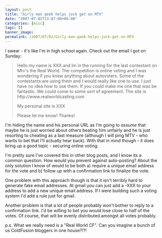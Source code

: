 ```yaml
---
layout: post
title: "Girly man geek helps jock get on MTV"
date: "2007-07-02T13:07:00+06:00"
categories: [misc]
tags: []
banner_image: 
permalink: /2007/07/02/Girly-man-geek-helps-jock-get-on-MTV
---
```


I swear - it's like I'm in high school again. Check out the email I got on Sunday:

<blockquote>
Hello my name is XXX and Im in the running for the last contestant on Mtv's the Real World.  The competition is online voting and I was wondering if you knew anything about autovoters.  Some of the contestants are using them and I would really like one to use.  I just have no idea how to use them.  If you could make me one that was be fantastic.  We could come to some sort of agreement.  The site is http://www.realworldcasting.com

My personal site is XXX

Please let me know! Thanks!
</blockquote>

I'm hiding the name and his personal URL as I'm going to <i>assume</i> that maybe he is just worried about others beating him unfairly and he is just resorting to cheating as a last measure (although I will ping MTV - who wants to bet that I'll actually hear back). With that in mind though - it does bring up a good topic - securing online voting.

I'm pretty sure I've covered this in other blog posts, and I  know its a common question. How <i>would</i> you prevent against auto-posting? About the only solution I know of would to be both a) require a unique email address for the vote and b) follow up with a confirmation link to finalize the vote.

One problem with this approach though is that it isn't terribly hard to generate fake email addresses. At gmail you can just add a -XXX to your address to add a new unique email address. If I were building such a voting system I'd add a rule just for gmail. 

Another problem is that a lot of people probably won't bother to reply to a confirmation link. I'd be willing to bet you would lose close to half of the votes. Of course, that will be evenly distributed amongst all votes probably.

p.s. What we really need is a "Real World CF". Can you imagine a bunch of us ColdFusion bloggers in one house?!?!